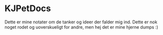 # KJPetDocs

Dette er mine notater om de tanker og ideer der falder mig ind. Dette er nok noget rodet og uoverskueligt for andre, men hej det er mine hjerne dumps :)
